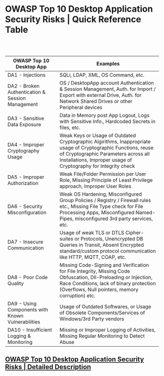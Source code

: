 # OWASP Top 10 Desktop Application Security Risks | Quick Reference Table  

<br/><br/>

| OWASP Top 10 Desktop App | Examples |
|---|---|
| DA1 - Injections | SQLi, LDAP, XML, OS Command, etc. |
| DA2 - Broken Authentication & Session Management | OS / DesktopApp account Authentication & Session Management, Auth. for Import / Export with external Drive, Auth. for Network Shared Drives or other Peripheral devices |
| DA3 - Sensitive Data Exposure | Data in Memory post App Logout, Logs with Sensitive Info., Hardcoded Secrets in files, etc. |
| DA4 - Improper Cryptography Usage | Weak Keys or Usage of Outdated Cryptographic Algirithms, Inappropriate usage of Cryptographic Functions, reuse of Cryptographic Parameters across all Installations, Improper usage of Cryptography for Integrity check |
| DA5 - Improper Authorization | Weak File/Folder Permission per User Role, Missing Principle of Least Privilege approach, Improper User Roles |
| DA6 - Security Misconfiguration | Weak OS Hardening, Misconfigured Group Policies / Registry / Firewall rules etc., Missing File Type check for File Processing Apps,  Misconfigured Named-Pipes, misconfigured 3rd party services, etc. |
| DA7 - Insecure Communication | Usage of weak TLS or DTLS Cipher-suites or Protocols, Unencrypted DB Queries in Transit, Absent Encrypted standard/custom protocol communication like HTTP, MQTT, COAP, etc. |
| DA8 - Poor Code Quality | Missing Code-Signing and Verification for File Integrity, Missing Code Obfuscation, Dll-Preloading or Injection, Race Conditions, lack of binary protection (Overflows, Null pointers, memory corruption) etc.  |
| DA9 - Using Components with Known Vulnerabilities | Usage of Outdated Softwares, or Usage of Obsolete Components/Services of Windows/3rd Party vendors |
| DA10 - Insufficient Logging & Monitoring | Missing or Improper Logging of Activities, Missing Regular Monitoring to Detect Abuse |  



 
## [OWASP Top 10 Desktop Application Security Risks | Detailed Description](tab_detailed_DesktopTop10.md/#t2)



